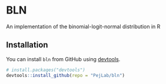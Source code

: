 # BLN

An implementation of the binomial-logit-normal distribution in R

## Installation

You can install `bln` from GitHub using [devtools](https://www.rstudio.com/products/rpackages/devtools/).

``` r
# install.packages("devtools")
devtools::install_github(repo = "PejLab/bln")
```
